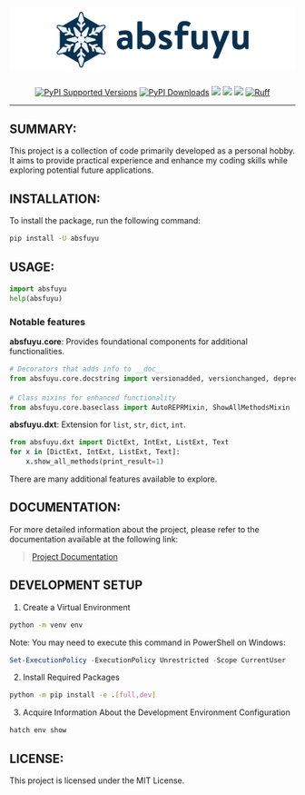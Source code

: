 <div align="center">
    <h1 align="center">
        <img src="https://github.com/AbsoluteWinter/AbsoluteWinter.github.io/blob/main/absfuyu/images/repository-image-crop.png?raw=true" alt="absfuyu"/>
    </h1>
    <p align="center">
        <a href="https://pypi.org/project/absfuyu/"><img src="https://img.shields.io/pypi/pyversions/absfuyu?style=flat-square&logo=python" alt="PyPI Supported Versions"/></a>
        <a href="https://pypi.org/project/absfuyu/"><img src="https://img.shields.io/pypi/dm/absfuyu?style=flat-square&color=blue" alt="PyPI Downloads"/></a>
        <a href="https://pypi.org/project/absfuyu/"><img src="https://img.shields.io/pypi/v/absfuyu?style=flat-square&logo=pypi" /></a>
        <a><img src="https://img.shields.io/pypi/l/absfuyu?style=flat-square&logo=github&color=blue"/></a>
        <a><img src="https://img.shields.io/badge/code%20style-black-black?style=flat-square"/></a>
        <a href="https://github.com/astral-sh/ruff"><img src="https://img.shields.io/endpoint?url=https://raw.githubusercontent.com/astral-sh/ruff/main/assets/badge/v2.json&style=flat-square" alt="Ruff" style="max-width:100%;"></a>
    </p>
</div>

---

## **SUMMARY:**

This project is a collection of code primarily developed as a personal hobby. It aims to provide practical experience and enhance my coding skills while exploring potential future applications.

## **INSTALLATION:**

To install the package, run the following command:

```bash
pip install -U absfuyu
```

## **USAGE:**

```python
import absfuyu
help(absfuyu)
```

### Notable features

**absfuyu.core**: Provides foundational components for additional functionalities.

```python
# Decorators that adds info to __doc__
from absfuyu.core.docstring import versionadded, versionchanged, deprecated

# Class mixins for enhanced functionality
from absfuyu.core.baseclass import AutoREPRMixin, ShowAllMethodsMixin
```

**absfuyu.dxt**: Extension for `list`, `str`, `dict`, `int`.

```python
from absfuyu.dxt import DictExt, IntExt, ListExt, Text
for x in [DictExt, IntExt, ListExt, Text]:
    x.show_all_methods(print_result=1)
```

There are many additional features available to explore.

## **DOCUMENTATION:**

For more detailed information about the project, please refer to the documentation available at the following link:

> [Project Documentation](https://absolutewinter.github.io/absfuyu-docs/)

## **DEVELOPMENT SETUP**

1. Create a Virtual Environment

```bash
python -m venv env
```

Note: You may need to execute this command in PowerShell on Windows:

```powershell
Set-ExecutionPolicy -ExecutionPolicy Unrestricted -Scope CurrentUser
```

2. Install Required Packages

```bash
python -m pip install -e .[full,dev]
```

3. Acquire Information About the Development Environment Configuration

```bash
hatch env show
```

## **LICENSE:**

This project is licensed under the MIT License.
